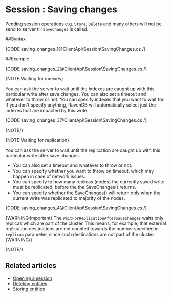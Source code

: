 # Session : Saving changes

Pending session operations e.g. `Store`, `Delete` and many others will not be send to server till `SaveChanges` is called.

##Syntax

{CODE saving_changes_1@ClientApi\Session\SavingChanges.cs /}

##Example

{CODE saving_changes_2@ClientApi\Session\SavingChanges.cs /}

{NOTE:Waiting for indexes}

You can ask the server to wait until the indexes are caught up with this particular write after save changes.
You can also set a timeout and whatever to throw or not. 
You can specify indexes that you want to wait for. If you don't specify anything, RavenDB will automatically select just the indexes that are impacted by this write.

{CODE saving_changes_3@ClientApi\Session\SavingChanges.cs /}

{NOTE/}

{NOTE:Waiting for replication}

You can ask the server to wait until the replication are caught up with this particular write after save changes.

* You can also set a timeout and whatever to throw or not. 
* You can specify whether you want to throw on timeout, which may happen in case of network issues.
* You can specify to how many replicas (nodes) the currently saved write must be replicated, before the the SaveChanges() returns.
* You can specify whether the SaveChanges() will return only when the current write was replicated to majority of the nodes.

{CODE saving_changes_4@ClientApi\Session\SavingChanges.cs /}

{WARNING:Important}
The `WaitForReplicationAfterSaveChanges` waits only replicas which are part of the cluster. This means, for example, that external replication destinations are not counted towards the number specified in `replicas` parameter, since such destinations are not part of the cluster.
{WARNING/}

{NOTE/}


## Related articles

- [Opening a session](./opening-a-session)  
- [Deleting entities](./deleting-entities)  
- [Storing entities](./storing-entities)  
